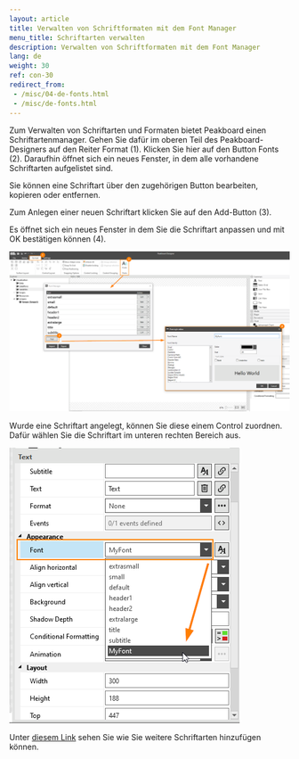 ```yaml
---
layout: article
title: Verwalten von Schriftformaten mit dem Font Manager
menu_title: Schriftarten verwalten
description: Verwalten von Schriftformaten mit dem Font Manager
lang: de
weight: 30
ref: con-30
redirect_from:
 - /misc/04-de-fonts.html
 - /misc/de-fonts.html
---
```


Zum Verwalten von Schriftarten und Formaten bietet Peakboard einen Schriftartenmanager. Gehen Sie dafür im oberen Teil des Peakboard-Designers auf den Reiter Format (1). Klicken Sie hier auf den Button Fonts (2). Daraufhin öffnet sich ein neues Fenster, in dem alle vorhandene Schriftarten aufgelistet sind.

Sie können eine Schriftart über den zugehörigen Button bearbeiten, kopieren oder entfernen.

Zum Anlegen einer neuen Schriftart klicken Sie auf den Add-Button (3).

Es öffnet sich ein neues Fenster in dem Sie die Schriftart anpassen und mit OK bestätigen können (4).

![image_1](/assets/images/misc/fonts/Schriftarten1.png)

Wurde eine Schriftart angelegt, können Sie diese einem Control zuordnen. Dafür wählen Sie die Schriftart im unteren rechten Bereich aus.

![image_1](/assets/images/misc/fonts/Schriftarten2.png)

Unter [diesem Link](https://help.peakboard.com/misc/de-custom-fonts.html)  sehen Sie wie Sie weitere Schriftarten hinzufügen können.
